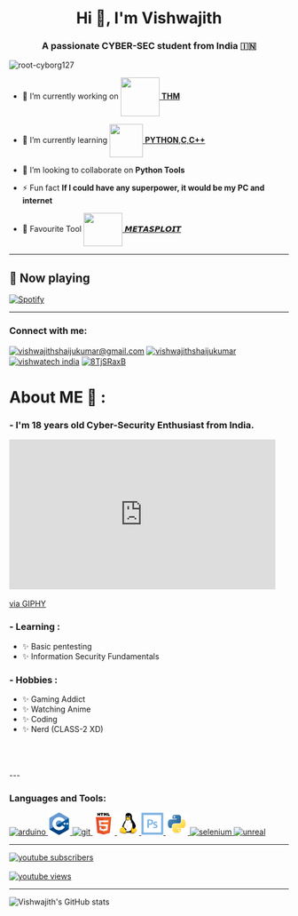 <h1 align="center">Hi 👋, I'm Vishwajith</h1>
<h3 align="center">A passionate CYBER-SEC student from India 🇮🇳 </h3>

<p align="left"> <img src="https://komarev.com/ghpvc/?username=root-cyborg127&label=Profile%20views&color=0e75b6&style=flat" alt="root-cyborg127" /> </p>

- 🔭 I’m currently working on <a href="https://tryhackme.com/p/rootATTICUS" target="blank"><img align="center" src="https://assets.tryhackme.com/img/logo/tryhackme_logo_full.svg"  height="70" width="70" />               **THM**</a>

- 🌱 I’m currently learning <a href="https://www.python.org/" target="blank"><img align="center" src="https://assets.tryhackme.com/img/modules/scripting-for-pentesters.png"  height="60" width="60" />              **PYTHON**,**C**,**C++**</a>   

- 👯 I’m looking to collaborate on **Python Tools**

- ⚡ Fun fact **If I could have any superpower, it would be my PC and internet**

- 👾 Favourite Tool  <a href="https://www.metasploit.com/" target="blank"><img align="center" src="https://tryhackme.com/img/badges/metasploit.svg"  height="60" width="70" />               **𝙈𝙀𝙏𝘼𝙎𝙋𝙇𝙊𝙄𝙏**</a>


---

## 🎵 Now playing

[![Spotify](https://spotify-readme-3s61yj059-xditya.vercel.app/api/spotify)](https://open.spotify.com/user/on84l0syf9y9m2m84unz4h8uq)

---
<h3 align="left">Connect with me:</h3>
<p align="left">
<a href="https://fb.com/milliesgreatfan" target="blank"><img align="center" src="https://raw.githubusercontent.com/rahuldkjain/github-profile-readme-generator/master/src/images/icons/Social/facebook.svg" alt="vishwajithshaijukumar@gmail.com" height="30" width="40" /></a>
<a href="https://instagram.com/vishwajithshaijukumar" target="blank"><img align="center" src="https://raw.githubusercontent.com/rahuldkjain/github-profile-readme-generator/master/src/images/icons/Social/instagram.svg" alt="vishwajithshaijukumar" height="30" width="40" /></a>
<a href="https://www.youtube.com/channel/UCGruYFu0xzUYmfvy4ydjGHQ" target="blank"><img align="center" src="https://raw.githubusercontent.com/rahuldkjain/github-profile-readme-generator/master/src/images/icons/Social/youtube.svg" alt="vishwatech india" height="30" width="40" /></a>
<a href="https://discord.gg/8TjSRaxB" target="blank"><img align="center" src="https://raw.githubusercontent.com/rahuldkjain/github-profile-readme-generator/master/src/images/icons/Social/discord.svg" alt="8TjSRaxB" height="30" width="40" /></a>
</p>

# About ME 💬 :

### - I'm 18 years old Cyber-Security Enthusiast from India.

<!-- <img hight="400" width="500" alt="GIF" align="right" src="http://imgur.com/gallery/hDOfuOx"> -->
<iframe src="https://giphy.com/embed/YQitE4YNQNahy" width="480" height="270" frameBorder="0" class="giphy-embed" allowFullScreen></iframe><p><a href="https://giphy.com/gifs/YQitE4YNQNahy">via GIPHY</a></p>

### - Learning :
- ✨ Basic pentesting
- ✨ Information Security Fundamentals

### - Hobbies : 
- ✨ Gaming Addict
- ✨ Watching Anime
- ✨ Coding
- ✨ Nerd (CLASS-2 XD)

</br>
</br>
</br>
---
<h3 align="left">Languages and Tools:</h3>
<p align="left"> <a href="https://www.arduino.cc/" target="_blank" rel="noreferrer"> <img src="https://cdn.worldvectorlogo.com/logos/arduino-1.svg" alt="arduino" width="40" height="40"/> </a> <a href="https://www.w3schools.com/cpp/" target="_blank" rel="noreferrer"> <img src="https://raw.githubusercontent.com/devicons/devicon/master/icons/cplusplus/cplusplus-original.svg" alt="cplusplus" width="40" height="40"/> </a> <a href="https://git-scm.com/" target="_blank" rel="noreferrer"> <img src="https://www.vectorlogo.zone/logos/git-scm/git-scm-icon.svg" alt="git" width="40" height="40"/> </a> <a href="https://www.w3.org/html/" target="_blank" rel="noreferrer"> <img src="https://raw.githubusercontent.com/devicons/devicon/master/icons/html5/html5-original-wordmark.svg" alt="html5" width="40" height="40"/> </a> <a href="https://www.linux.org/" target="_blank" rel="noreferrer"> <img src="https://raw.githubusercontent.com/devicons/devicon/master/icons/linux/linux-original.svg" alt="linux" width="40" height="40"/> </a> <a href="https://www.photoshop.com/en" target="_blank" rel="noreferrer"> <img src="https://raw.githubusercontent.com/devicons/devicon/master/icons/photoshop/photoshop-line.svg" alt="photoshop" width="40" height="40"/> </a> <a href="https://www.python.org" target="_blank" rel="noreferrer"> <img src="https://raw.githubusercontent.com/devicons/devicon/master/icons/python/python-original.svg" alt="python" width="40" height="40"/> </a> <a href="https://www.selenium.dev" target="_blank" rel="noreferrer"> <img src="https://raw.githubusercontent.com/detain/svg-logos/780f25886640cef088af994181646db2f6b1a3f8/svg/selenium-logo.svg" alt="selenium" width="40" height="40"/> </a> <a href="https://unrealengine.com/" target="_blank" rel="noreferrer"> <img src="https://raw.githubusercontent.com/kenangundogan/fontisto/036b7eca71aab1bef8e6a0518f7329f13ed62f6b/icons/svg/brand/unreal-engine.svg" alt="unreal" width="40" height="40"/> </a> </p>





---
 <a href="https://www.youtube.com/channel/UCGruYFu0xzUYmfvy4ydjGHQ" >
 <img alt="youtube subscribers" src="https://github-readme-youtube-stats.herokuapp.com/subscribers/index.php?id=UCGruYFu0xzUYmfvy4ydjGHQ&key=AIzaSyANbmZXQbNYHdth1ZyobBK091q8tOw9Av4"/>
</a>                       <br>   

<br>
<a href="https://www.youtube.com/channel/UCGruYFu0xzUYmfvy4ydjGHQ"  >
              <img alt="youtube views" src="https://github-readme-youtube-stats.herokuapp.com/views/index.php?id=UCGruYFu0xzUYmfvy4ydjGHQ&key=AIzaSyANbmZXQbNYHdth1ZyobBK091q8tOw9Av4"/>
</a> </pre>


---




![Vishwajith's GitHub stats](https://github-readme-stats.vercel.app/api?username=root-cyborg127&theme=ocean_dark&show_icons=true)
